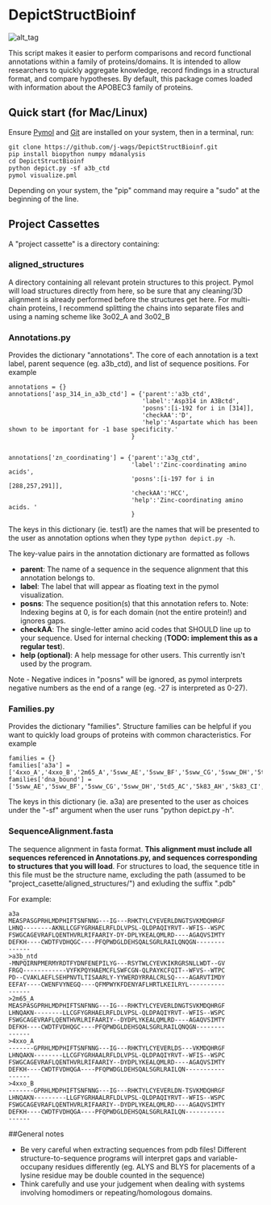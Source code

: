 # DepictStructBioinf

![alt_tag](https://github.com/j-wags/DepictStructBioinf/blob/master/test_region_image.png)

This script makes it easier to perform comparisons and record functional annotations within a family of proteins/domains. It is intended to allow researchers to quickly aggregate knowledge, record findings in a structural format, and compare hypotheses. By default, this package comes loaded with information about the APOBEC3 family of proteins. 

## Quick start (for Mac/Linux)

Ensure [Pymol](https://sourceforge.net/projects/pymol/) and [Git](https://git-scm.com/book/en/v2/Getting-Started-Installing-Git) are installed on your system, then in a terminal, run:

```
git clone https://github.com/j-wags/DepictStructBioinf.git
pip install biopython numpy mdanalysis
cd DepictStructBioinf
python depict.py -sf a3b_ctd
pymol visualize.pml
```
Depending on your system, the "pip" command may require a "sudo" at the beginning of the line.

## Project Cassettes
A "project cassette" is a directory containing:

### aligned_structures
A directory containing all relevant protein structures to this project. Pymol will load structures directly from here, so be sure that any cleaning/3D alignment is already performed before the structures get here. For multi-chain proteins, I recommend splitting the chains into separate files and using a naming scheme like 3o02_A and 3o02_B

### Annotations.py
Provides the dictionary "annotations". The core of each annotation is a text label, parent sequence (eg. a3b_ctd), and list of sequence positions. For example

```
annotations = {}
annotations['asp_314_in_a3b_ctd'] = {'parent':'a3b_ctd',
                                     'label':'Asp314 in A3Bctd',
                                     'posns':[i-192 for i in [314]], 
                                     'checkAA':'D',
                                     'help':'Aspartate which has been shown to be important for -1 base specificity.'
                                  }


annotations['zn_coordinating'] = {'parent':'a3g_ctd',
                                  'label':'Zinc-coordinating amino acids',
                                  'posns':[i-197 for i in [288,257,291]],
                                  'checkAA':'HCC',
                                  'help':'Zinc-coordinating amino acids. '
                                  }
```

The keys in this dictionary (ie. test1) are the names that will be presented to the user as annotation options when they type ```python depict.py -h```.

The key-value pairs in the annotation dictionary are formatted as follows

- **parent**: The name of a sequence in the sequence alignment that this annotation belongs to.
- **label**: The label that will appear as floating text in the pymol visualization.
- **posns**: The sequence position(s) that this annotation refers to. Note: Indexing begins at 0, is for each domain (not the entire protein!) and ignores gaps.
- **checkAA**: The single-letter amino acid codes that SHOULD line up to your sequence. Used for internal checking (**TODO: implement this as a regular test**).
- **help (optional)**: A help message for other users. This currently isn't used by the program.

Note - Negative indices in "posns" will be ignored, as pymol interprets negative numbers as the end of a range (eg. -27 is interpreted as 0-27). 



### Families.py
Provides the dictionary "families". Structure families can be helpful if you want to quickly load groups of proteins with common characteristics. For example
```
families = {}
families['a3a'] = ['4xxo_A','4xxo_B','2m65_A','5sww_AE','5sww_BF','5sww_CG','5sww_DH','5td5_AC']
families['dna_bound'] = ['5sww_AE','5sww_BF','5sww_CG','5sww_DH','5td5_AC','5k83_AH','5k83_CI','5k83_EJ']

```


The keys in this dictionary (ie. a3a) are presented to the user as choices under the "-sf" argument when the user runs "python depict.py -h".


### SequenceAlignment.fasta
The sequence alignment in fasta format. **This alignment must include all sequences referenced in Annotations.py, and sequences corresponding to structures that you will load**. For structures to load, the sequence title in this file must be the structure name, excluding the path (assumed to be "project_casette/aligned_structures/") and exluding the suffix ".pdb"

For example:
```
a3a
MEASPASGPRHLMDPHIFTSNFNNG---IG---RHKTYLCYEVERLDNGTSVKMDQHRGF
LHNQ--------AKNLLCGFYGRHAELRFLDLVPSL-QLDPAQIYRVT--WFIS--WSPC
FSWGCAGEVRAFLQENTHVRLRIFAARIY-DY-DPLYKEALQMLRD----AGAQVSIMTY
DEFKH----CWDTFVDHQGC----PFQPWDGLDEHSQALSGRLRAILQNQGN--------
------
>a3b_ntd
-MNPQIRNPMERMYRDTFYDNFENEPILYG---RSYTWLCYEVKIKRGRSNLLWDT--GV
FRGQ------------VYFKPQYHAEMCFLSWFCGN-QLPAYKCFQIT--WFVS--WTPC
PD--CVAKLAEFLSEHPNVTLTISAARLY-YYWERDYRRALCRLSQ----AGARVTIMDY
EEFAY----CWENFVYNEGQ----QFMPWYKFDENYAFLHRTLKEILRYL----------
------
>2m65_A
MEASPASGPRHLMDPHIFTSNFNNG---IG---RHKTYLCYEVERLDNGTSVKMDQHRGF
LHNQAKN--------LLCGFYGRHAELRFLDLVPSL-QLDPAQIYRVT--WFIS--WSPC
FSWGCAGEVRAFLQENTHVRLRIFAARIY--DYDPLYKEALQMLRD----AGAQVSIMTY
DEFKH----CWDTFVDHQGC----PFQPWDGLDEHSQALSGRLRAILQNQGN--------
------
>4xxo_A
-------GPRHLMDPHIFTSNFNNG---IG---RHKTYLCYEVERLDS---VKMDQHRGF
LHNQAKN--------LLCGFYGRHAALRFLDLVPSL-QLDPAQIYRVT--WFIS--WSPC
FSWGCAGEVRAFLQENTHVRLRIFAARIY--DYDPLYKEALQMLRD----AGAQVSIMTY
DEFKH----CWDTFVDHQGA----PFQPWDGLDEHSQALSGRLRAILQN-----------
------
>4xxo_B
-------GPRHLMDPHIFTSNFNNG---IG---RHKTYLCYEVERLDN-TSVKMDQHRGF
LHNQAKN---------LLGFYGRHAALRFLDLVPSL-QLDPAQIYRVT--WFIS--WSPC
FSWGCAGEVRAFLQENTHVRLRIFAARIY--DYDPLYKEALQMLRD----AGAQVSIMTY
DEFKH----CWDTFVDHQGA----PFQPWDGLDEHSQALSGRLRAILQN-----------
------
```


##General notes
- Be very careful when extracting sequences from pdb files! Different structure-to-sequence programs will interpret gaps and variable-occupany residues differently (eg. ALYS and BLYS for placements of a lysine residue may be double counted in the sequence)
- Think carefully and use your judgement when dealing with systems involving homodimers or repeating/homologous domains.
